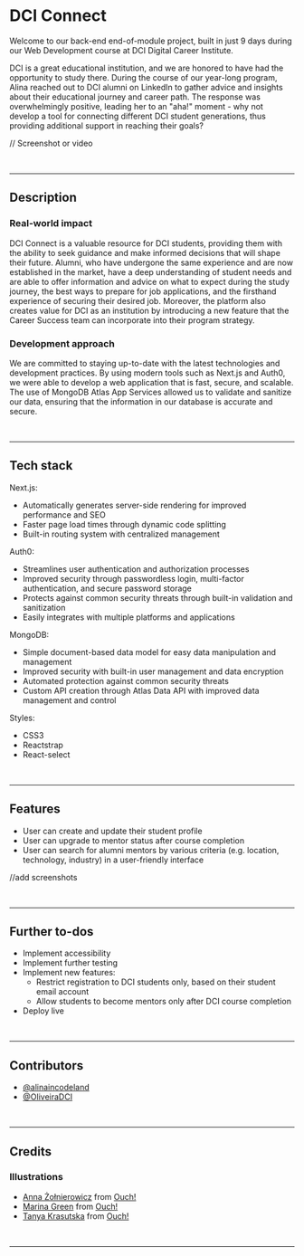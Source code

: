# DCI Connect

Welcome to our back-end end-of-module project, built in just 9 days during our Web Development course at DCI Digital Career Institute.

DCI is a great educational institution, and we are honored to have had the opportunity to study there. During the course of our year-long program, Alina reached out to DCI alumni on LinkedIn to gather advice and insights about their educational journey and career path. The response was overwhelmingly positive, leading her to an "aha!" moment - why not develop a tool for connecting different DCI student generations, thus providing additional support in reaching their goals? 

// Screenshot or video

</br>

---

## Description

### Real-world impact

DCI Connect is a valuable resource for DCI students, providing them with the ability to seek guidance and make informed decisions that will shape their future. Alumni, who have undergone the same experience and are now established in the market, have a deep understanding of student needs and are able to offer information and advice on what to expect during the study journey, the best ways to prepare for job applications, and the firsthand experience of securing their desired job. Moreover, the platform also creates value for DCI as an institution by introducing a new feature that the Career Success team can incorporate into their program strategy.


### Development approach 

We are committed to staying up-to-date with the latest technologies and development practices. By using modern tools such as Next.js and Auth0, we were able to develop a web application that is fast, secure, and scalable. The use of MongoDB Atlas App Services allowed us to validate and sanitize our data, ensuring that the information in our database is accurate and secure.

</br>

---

## Tech stack

Next.js:

- Automatically generates server-side rendering for improved performance and SEO
- Faster page load times through dynamic code splitting
- Built-in routing system with centralized management

Auth0:

- Streamlines user authentication and authorization processes
- Improved security through passwordless login, multi-factor authentication, and secure password storage
- Protects against common security threats through built-in validation and sanitization
- Easily integrates with multiple platforms and applications

MongoDB:

- Simple document-based data model for easy data manipulation and management
- Improved security with built-in user management and data encryption
- Automated protection against common security threats
- Custom API creation through Atlas Data API with improved data management and control

Styles:

- CSS3
- Reactstrap
- React-select

</br>

---

## Features

- User can create and update their student profile
- User can upgrade to mentor status after course completion
- User can search for alumni mentors by various criteria (e.g. location, technology, industry) in a user-friendly interface

//add screenshots

</br>

---

## Further to-dos

- Implement accessibility
- Implement further testing
- Implement new features:
  - Restrict registration to DCI students only, based on their student email account
  - Allow students to become mentors only after DCI course completion
- Deploy live

</br>

---

## Contributors

- [@alinaincodeland](https://github.com/alinaincodeland)
- [@OliveiraDCI](https://github.com/OliveiraDCI)

</br>

---

## Credits

### Illustrations

- <a href="https://icons8.com/illustrations/author/56v7RIkExgol">Anna Żołnierowicz</a> from <a href="https://icons8.com/illustrations">Ouch!</a>
- <a href="https://icons8.com/illustrations/author/259416">Marina Green</a> from <a href="https://icons8.com/illustrations">Ouch!</a>
- <a href="https://icons8.com/illustrations/author/iAdLsFJOKDrk">Tanya Krasutska</a> from <a href="https://icons8.com/illustrations">Ouch!</a>

</br>

---

